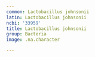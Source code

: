 ```yaml
---
common: Lactobacillus johnsonii
latin: Lactobacillus johnsonii
ncbi: '33959'
title: Lactobacillus johnsonii
group: Bacteria
image: .na.character

---
```

